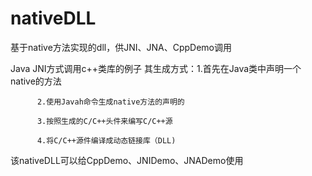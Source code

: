 # nativeDLL
基于native方法实现的dll，供JNI、JNA、CppDemo调用

Java JNI方式调用c++类库的例子
其生成方式：1.首先在Java类中声明一个native的方法

          2.使用Javah命令生成native方法的声明的
          
          3.按照生成的C/C++头件来编写C/C++源
          
          4.将C/C++源件编译成动态链接库（DLL)

该nativeDLL可以给CppDemo、JNIDemo、JNADemo使用
